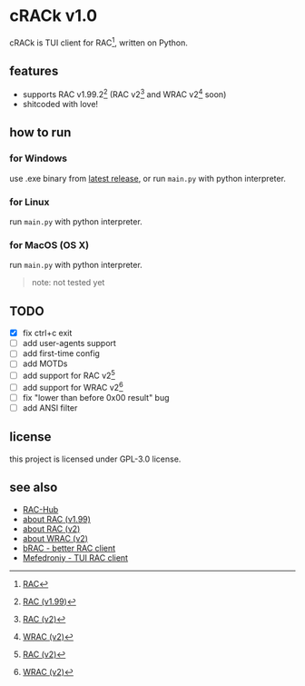 # cRACk v1.0
cRACk is TUI client for RAC[^1], written on Python.


## features
- supports RAC v1.99.2[^2] (RAC v2[^3] and WRAC v2[^4] soon)
- shitcoded with love!

## how to run
### for Windows
use .exe binary from [latest release](https://github.com/pansangg/cRACk/releases),
or run `main.py` with python interpreter.

### for Linux
run `main.py` with python interpreter.

### for MacOS (OS X)
run `main.py` with python interpreter.
> note: not tested yet

## TODO
- [x] fix ctrl+c exit
- [ ] add user-agents support
- [ ] add first-time config
- [ ] add MOTDs
- [ ] add support for RAC v2[^3]
- [ ] add support for WRAC v2[^4]
- [ ] fix "lower than before 0x00 result" bug
- [ ] add ANSI filter

## license
this project is licensed under GPL-3.0 license.

## see also
- [RAC-Hub](https://github.com/The-Stratosphere-Solutions/RAC-Hub)
- [about RAC (v1.99)](https://github.com/The-Stratosphere-Solutions/RAC-Hub/blob/main/RACv1.99.md)
- [about RAC (v2)](https://github.com/The-Stratosphere-Solutions/RAC-Hub/blob/main/RACv2.md)
- [about WRAC (v2)](https://github.com/The-Stratosphere-Solutions/RAC-Hub/blob/main/RACv2.md)
- [bRAC - better RAC client](https://github.com/The-Stratosphere-Solutions/RAC-Hub/blob/main/RACv2.md)
- [Mefedroniy - TUI RAC client](https://github.com/OctoBanon-Main/mefedroniy-client)

[^1]: [RAC](https://github.com/The-Stratosphere-Solutions/RAC-Hub)
[^2]: [RAC (v1.99)](https://github.com/The-Stratosphere-Solutions/RAC-Hub/blob/main/RACv1.99.md)
[^3]: [RAC (v2)](https://github.com/The-Stratosphere-Solutions/RAC-Hub/blob/main/RACv2.md)
[^4]: [WRAC (v2)](https://github.com/The-Stratosphere-Solutions/RAC-Hub/blob/main/RACv2.md)